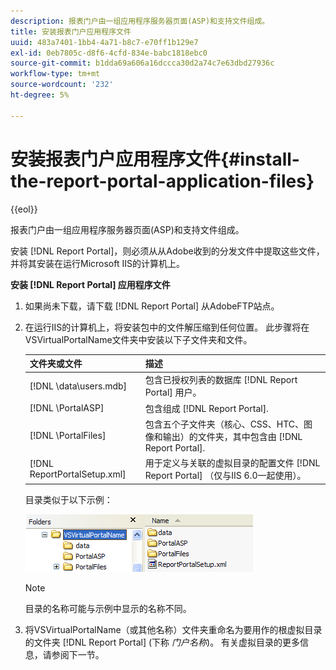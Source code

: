 ```yaml
---
description: 报表门户由一组应用程序服务器页面(ASP)和支持文件组成。
title: 安装报表门户应用程序文件
uuid: 483a7401-1bb4-4a71-b8c7-e70ff1b129e7
exl-id: 0eb7805c-d8f6-4cfd-834e-babc1818ebc0
source-git-commit: b1dda69a606a16dccca30d2a74c7e63dbd27936c
workflow-type: tm+mt
source-wordcount: '232'
ht-degree: 5%

---
```


# 安装报表门户应用程序文件{#install-the-report-portal-application-files}

{{eol}}

报表门户由一组应用程序服务器页面(ASP)和支持文件组成。

安装 [!DNL Report Portal]，则必须从从Adobe收到的分发文件中提取这些文件，并将其安装在运行Microsoft IIS的计算机上。

**安装 [!DNL Report Portal] 应用程序文件**

1. 如果尚未下载，请下载 [!DNL Report Portal] 从AdobeFTP站点。
1. 在运行IIS的计算机上，将安装包中的文件解压缩到任何位置。 此步骤将在VSVirtualPortalName文件夹中安装以下子文件夹和文件。

   | 文件夹或文件 | 描述 |
   |---|---|
   | [!DNL \data\users.mdb] | 包含已授权列表的数据库 [!DNL Report Portal] 用户。 |
   | [!DNL \PortalASP\] | 包含组成 [!DNL Report Portal]. |
   | [!DNL \PortalFiles\] | 包含五个子文件夹（核心、CSS、HTC、图像和输出）的文件夹，其中包含由 [!DNL Report Portal]. |
   | [!DNL ReportPortalSetup.xml] | 用于定义与关联的虚拟目录的配置文件 [!DNL Report Portal] （仅与IIS 6.0一起使用）。 |

   目录类似于以下示例：

   ![](assets/rptPort_scrn_installDir.png)

   >[!NOTE]
   >
   >目录的名称可能与示例中显示的名称不同。

1. 将VSVirtualPortalName（或其他名称）文件夹重命名为要用作的根虚拟目录的文件夹 [!DNL Report Portal] (下称 *门户名称*)。 有关虚拟目录的更多信息，请参阅下一节。
